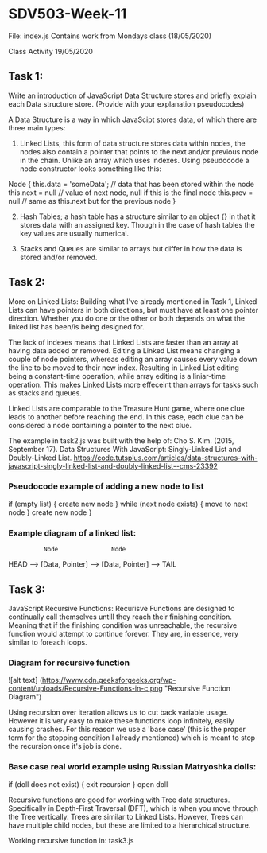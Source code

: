 # SDV503-Week-11

File: index.js
Contains work from Mondays class (18/05/2020)

Class Activity
19/05/2020

## Task 1:
Write an introduction of JavaScript Data Structure stores and briefly 
explain each Data structure store. (Provide with your explanation 
pseudocodes)

A Data Structure is a way in which JavaScipt stores data, of which 
there are three main types:
1. Linked Lists, this form of data structure stores data within 
nodes, the nodes also contain a pointer that points to the next 
and/or previous node in the chain. Unlike an array which uses indexes.
Using pseudocode a node constructor looks something like this:

Node {
    this.data = 'someData'; // data that has been stored within the node
    this.next = null        // value of next node, null if this is the final node
    this.prev = null        // same as this.next but for the previous node
}

2. Hash Tables; a hash table has a structure similar to an object {} 
in that it stores data with an assigned key. Though in the case of 
hash tables the key values are usually numerical.

3. Stacks and Queues are similar to arrays but differ in how the data 
is stored and/or removed.


## Task 2:
More on Linked Lists:
Building what I've already mentioned in Task 1, Linked Lists can have 
pointers in both directions, but must have at least one pointer 
direction. Whether you do one or the other or both depends on what 
the linked list has been/is being designed for.

The lack of indexes means that Linked Lists are faster than an array 
at having data added or removed. Editing a Linked List means changing 
a couple of node pointers, whereas editing an array causes every 
value down the line to be moved to their new index.
Resulting in Linked List editing being a constant-time operation, 
while array editing is a liniar-time operation.
This makes Linked Lists more effeceint than arrays for tasks such as 
stacks and queues.

Linked Lists are comparable to the Treasure Hunt game, where one clue 
leads to another before reaching the end. In this case, each clue can 
be considered a node containing a pointer to the next clue.

The example in task2.js was built with the help of:
Cho S. Kim. (2015, September 17). Data Structures With JavaScript: Singly-Linked List and Doubly-Linked List. https://code.tutsplus.com/articles/data-structures-with-javascript-singly-linked-list-and-doubly-linked-list--cms-23392

### Pseudocode example of adding a new node to list
if (empty list) {
        create new node
    }
while (next node exists) {
    move to next node
}
create new node
}

### Example diagram of a linked list:
              Node               Node
HEAD --> [Data, Pointer] --> [Data, Pointer] --> TAIL


## Task 3:
JavaScript Recursive Functions:
Recurisve Functions are designed to continually call themselves 
untill they reach their finishing condition. Meaning that if the 
finishing condition was unreachable, the recursive function would 
attempt to continue forever. They are, in essence, very similar to 
foreach loops.

### Diagram for recursive function
![alt text] (https://www.cdn.geeksforgeeks.org/wp-content/uploads/Recursive-Functions-in-c.png "Recursive Function Diagram")

Using recursion over iteration allows us to cut back variable usage.
However it is very easy to make these functions loop infinitely, 
easily causing crashes. For this reason we use a 'base case' (this is 
the proper term for the stopping condition I already mentioned) which 
is meant to stop the recursion once it's job is done.

### Base case real world example using Russian Matryoshka dolls:
if (doll does not exist) {
    exit recursion
}
open doll

Recursive functions are good for working with Tree data structures. 
Specifically in Depth-First Traversal (DFT), which is when you move 
through the Tree vertically.
Trees are similar to Linked Lists. However, Trees can have multiple child 
nodes, but these are limited to a hierarchical structure.

Working recursive function in: task3.js